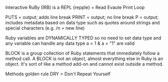 Interactive RuBy (IRB) is a REPL {repple} = Read Evaute Print Loop

PUTS = output; adds line break
PRINT = output; no line break
P = output; includes metadata based on data type such as quotes around strings and special characters (e.g. /n = new line)

Ruby variables are DYNAMICALLY TYPED so no need to set data type and any variable can handle any data type a = 1 & a = "1" are valid

BLOCK is a group collection of Ruby statements that immediately follow a method call. A BLOCK is not an object, almost everything else in Ruby is an object. It's sort of like a method add-on and cannot exist outside a method.

Methods golden rule DRY = Don't Repeat Yourself
